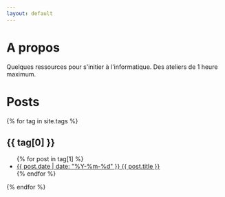 ```yaml
---
layout: default
---
```

# A propos

Quelques ressources pour s'initier à l'informatique.
Des ateliers de 1 heure maximum.

# Posts 

{% for tag in site.tags %}
  <h2>{{ tag[0] }}</h2>
  <ul>
    {% for post in tag[1] %}
      <li><a href="{{ site.baseurl }}{{ post.url }}">{{ post.date | date: "%Y-%m-%d" }} {{ post.title }}</a></li>
    {% endfor %}
  </ul>
{% endfor %}
